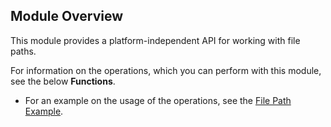 ## Module Overview

This module provides a platform-independent API for working with file paths.

For information on the operations, which you can perform with this module, see the below **Functions**.

* For an example on the usage of the operations, see the [File Path Example](https://ballerina.io/learn/by-example/filepath.html).
